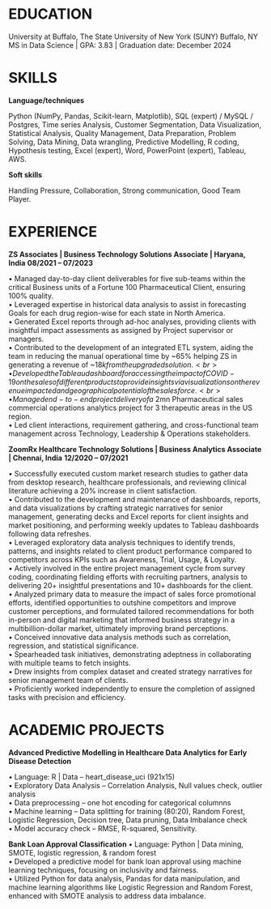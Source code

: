 # EDUCATION

University at Buffalo, The State University of New York (SUNY) Buffalo, NY
MS in Data Science | GPA: 3.83 | Graduation date: December 2024

# SKILLS
**Language/techniques**
 
Python (NumPy, Pandas, Scikit-learn, Matplotlib), SQL (expert) / MySQL 
/ Postgres, Time series Analysis, Customer Segmentation, Data Visualization, 
Statistical Analysis, Quality Management, Data Preparation, Problem Solving, 
Data Mining, Data wrangling, Predictive Modelling, R coding, Hypothesis 
testing, Excel (expert), Word, PowerPoint (expert), Tableau, AWS.

**Soft skills**
 
Handling Pressure, Collaboration, Strong communication, Good Team Player.

# EXPERIENCE

**ZS Associates | Business Technology Solutions Associate	| Haryana, India**
**08/2021 – 07/2023**

•	Managed day-to-day client deliverables for five sub-teams within the critical Business units of a Fortune 100 Pharmaceutical Client, ensuring 100% quality. <br>
•	Leveraged expertise in historical data analysis to assist in forecasting Goals for each drug region-wise for each state in North America.<br>
•	Generated Excel reports through ad-hoc analyses, providing clients with insightful impact assessments as assigned by Project supervisor or managers.<br>
•	Contributed to the development of an integrated ETL system, aiding the team in reducing the manual operational time by ~65% helping ZS in generating a revenue of ~$18k from the upgraded solution.<br>
•	Developed the Tableau dashboard for accessing the impact of COVID-19 on the sales of different products to provide insights via visualizations on the revenue impacted and geographical potential of the sales force.<br>
•	Managed end-to-end project delivery of a ~$2mn Pharmaceutical sales commercial operations analytics project for 3 therapeutic areas in the US region. <br>
•	Led client interactions, requirement gathering, and cross-functional team management across Technology, Leadership & Operations stakeholders.<br>

**ZoomRx Healthcare Technology Solutions | Business Analytics Associate	| Chennai, India**
**12/2020 – 07/2021**

•	Successfully executed custom market research studies to gather data from desktop research, healthcare professionals, and reviewing clinical literature achieving a 20% increase in client satisfaction.<br>
•	Contributed to the development and maintenance of dashboards, reports, and data visualizations by crafting strategic narratives for senior management, generating decks and Excel reports for client insights and market positioning, and performing weekly updates to Tableau dashboards following data refreshes.<br>
•	Leveraged exploratory data analysis techniques to identify trends, patterns, and insights related to client product performance compared to competitors across KPIs such as Awareness, Trial, Usage, & Loyalty.<br>
•	Actively involved in the entire project management cycle from survey coding, coordinating fielding efforts with recruiting partners, analysis to delivering 20+ insightful presentations and 10+ dashboards for the client. <br>
•	Analyzed primary data to measure the impact of sales force promotional efforts, identified opportunities to outshine competitors and improve customer perceptions, and formulated tailored recommendations for both in-person and digital marketing that informed business strategy in a multibillion-dollar market, ultimately improving brand perceptions.<br>
•	Conceived innovative data analysis methods such as correlation, regression, and statistical significance.<br>
•	Spearheaded task initiatives, demonstrating adeptness in collaborating with multiple teams to fetch insights.<br>
•	Drew insights from complex dataset and created strategy narratives for senior management team of clients.<br>
•	Proficiently worked independently to ensure the completion of assigned tasks with precision and efficiency.<br>

# ACADEMIC PROJECTS

**Advanced Predictive Modelling in Healthcare Data Analytics for Early Disease Detection**

•	Language: R | Data – heart_disease_uci (921x15)<br>
•	Exploratory Data Analysis – Correlation Analysis, Null values check, outlier analysis<br>
•	Data preprocessing – one hot encoding for categorical columnns<br>
•	Machine learning – Data splitting for training (80:20), Random Forest, Logistic Regression, Decision tree, Data pruning, Data Imbalance check <br>
•	Model accuracy check – RMSE, R-squared, Sensitivity. <br>

**Bank Loan Approval Classification**
•	Language: Python | Data mining, SMOTE, logistic regression, & random forest <br>
•	Developed a predictive model for bank loan approval using machine learning techniques, focusing on inclusivity and fairness. <br>
•	Utilized Python for data analysis, Pandas for data manipulation, and machine learning algorithms like Logistic Regression and Random Forest, enhanced with SMOTE analysis to address data imbalance.	
